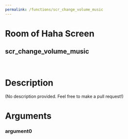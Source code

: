 ```yaml
---
permalink: /functions/scr_change_volume_music
---
```

# Room of Haha Screen  
## scr_change_volume_music  
&nbsp;  
# Description  
(No description provided. Feel free to make a pull request!) 
&nbsp;  
# Arguments
### argument0

&nbsp;  


